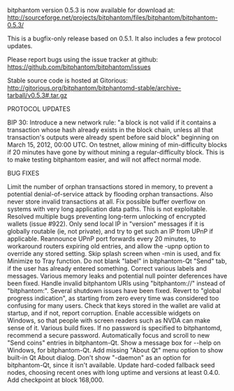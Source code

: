 bitphantom version 0.5.3 is now available for download at:
http://sourceforge.net/projects/bitphantom/files/bitphantom/bitphantom-0.5.3/

This is a bugfix-only release based on 0.5.1.
It also includes a few protocol updates.

Please report bugs using the issue tracker at github:
https://github.com/bitphantom/bitphantom/issues

Stable source code is hosted at Gitorious:
http://gitorious.org/bitphantom/bitphantomd-stable/archive-tarball/v0.5.3#.tar.gz

PROTOCOL UPDATES

BIP 30: Introduce a new network rule: "a block is not valid if it contains a transaction whose hash already exists in the block chain, unless all that transaction's outputs were already spent before said block" beginning on March 15, 2012, 00:00 UTC.
On testnet, allow mining of min-difficulty blocks if 20 minutes have gone by without mining a regular-difficulty block. This is to make testing bitphantom easier, and will not affect normal mode.

BUG FIXES

Limit the number of orphan transactions stored in memory, to prevent a potential denial-of-service attack by flooding orphan transactions. Also never store invalid transactions at all.
Fix possible buffer overflow on systems with very long application data paths. This is not exploitable.
Resolved multiple bugs preventing long-term unlocking of encrypted wallets
(issue #922).
Only send local IP in "version" messages if it is globally routable (ie, not private), and try to get such an IP from UPnP if applicable.
Reannounce UPnP port forwards every 20 minutes, to workaround routers expiring old entries, and allow the -upnp option to override any stored setting.
Skip splash screen when -min is used, and fix Minimize to Tray function.
Do not blank "label" in bitphantom-Qt "Send" tab, if the user has already entered something.
Correct various labels and messages.
Various memory leaks and potential null pointer deferences have been fixed.
Handle invalid bitphantom URIs using "bitphantom://" instead of "bitphantom:".
Several shutdown issues have been fixed.
Revert to "global progress indication", as starting from zero every time was considered too confusing for many users.
Check that keys stored in the wallet are valid at startup, and if not, report corruption.
Enable accessible widgets on Windows, so that people with screen readers such as NVDA can make sense of it.
Various build fixes.
If no password is specified to bitphantomd, recommend a secure password.
Automatically focus and scroll to new "Send coins" entries in bitphantom-Qt.
Show a message box for --help on Windows, for bitphantom-Qt.
Add missing "About Qt" menu option to show built-in Qt About dialog.
Don't show "-daemon" as an option for bitphantom-Qt, since it isn't available.
Update hard-coded fallback seed nodes, choosing recent ones with long uptime and versions at least 0.4.0.
Add checkpoint at block 168,000.
